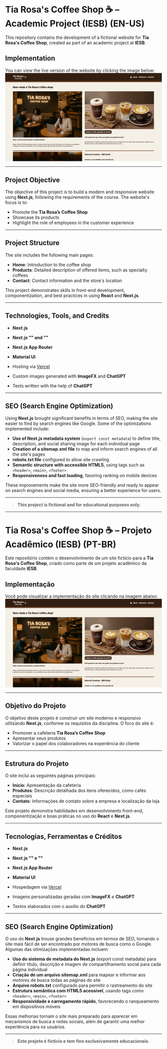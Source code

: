 # Tia Rosa's Coffee Shop ☕ – Academic Project (IESB) (EN-US)

This repository contains the development of a fictional website for **Tia Rosa's Coffee Shop**, created as part of an academic project at **IESB**.

## Implementation

You can view the live version of the website by clicking the image below:
[![Site Preview](./preview.png)](https://tia-rosa-coffee-shop.vercel.app/)

---

## Project Objective

The objective of this project is to build a modern and responsive website using **Next.js**, following the requirements of the course. The website's focus is to:

- Promote the **Tia Rosa’s Coffee Shop**
- Showcase its products
- Highlight the role of employees in the customer experience

---

## Project Structure

The site includes the following main pages:

- **Home**: Introduction to the coffee shop
- **Products**: Detailed description of offered items, such as specialty coffees
- **Contact**: Contact information and the store's location

This project demonstrates skills in front-end development, componentization, and best practices in using **React** and **Next.js**.

---

## Technologies, Tools, and Credits

- **Next.js**
- **Next.js "<Image>" and "<Link>"**
- **Next.js App Router**
- **Material UI**
- Hosting via [Vercel](https://vercel.com/)

- Custom images generated with **ImageFX** and **ChatGPT**
- Texts written with the help of **ChatGPT**

---

## SEO (Search Engine Optimization)

Using **Next.js** brought significant benefits in terms of SEO, making the site easier to find by search engines like Google. Some of the optimizations implemented include:

- **Use of Next.js metadata system** (`export const metadata`) to define title, description, and social sharing image for each individual page
- **Creation of a sitemap.xml file** to map and inform search engines of all the site's pages
- **robots.txt file** configured to allow site crawling
- **Semantic structure with accessible HTML5**, using tags such as `<header>`, `<main>`, `<footer>`
- **Responsiveness and fast loading**, favoring ranking on mobile devices

These improvements make the site more SEO-friendly and ready to appear on search engines and social media, ensuring a better experience for users.

---

> **This project is fictional and for educational purposes only.**

---

# Tia Rosa's Coffee Shop ☕ – Projeto Acadêmico (IESB) (PT-BR)

Este repositório contém o desenvolvimento de um site fictício para a **Tia Rosa's Coffee Shop**, criado como parte de um projeto acadêmico da faculdade **IESB**.

## Implementação

Você pode visualizar a implementação do site clicando na imagem abaixo:
[![Preview do site](./preview.png)](https://tia-rosa-coffee-shop.vercel.app/)

---

## Objetivo do Projeto

O objetivo deste projeto é construir um site moderno e responsivo utilizando **Next.js**, conforme os requisitos da disciplina. O foco do site é:

- Promover a cafeteria **Tia Rosa’s Coffee Shop**
- Apresentar seus produtos
- Valorizar o papel dos colaboradores na experiência do cliente

---

## Estrutura do Projeto

O site inclui as seguintes páginas principais:

- **Início**: Apresentação da cafeteria
- **Produtos**: Descrição detalhada dos itens oferecidos, como cafés especiais
- **Contato**: Informações de contato sobre a empresa e localização da loja

Este projeto demonstra habilidades em desenvolvimento front-end, componentização e boas práticas no uso do **React** e **Next.js**.

---

## Tecnologias, Ferramentas e Créditos

- **Next.js**
- **Next.js "<Image>" e "<Link>"**
- **Next.js App Router**
- **Material UI**
- Hospedagem via [Vercel](https://vercel.com/)

- Imagens personalizadas geradas com **ImageFX** e **ChatGPT**
- Textos elaborados com o auxílio do **ChatGPT**

---

## SEO (Search Engine Optimization)

O uso do **Next.js** trouxe grandes benefícios em termos de SEO, tornando o site mais fácil de ser encontrado por motores de busca como o Google. Algumas das otimizações implementadas incluem:

- **Uso do sistema de metadata do Next.js** (export const metadata) para definir título, descrição e imagem de compartilhamento social para cada página individual
- **Criação de um arquivo sitemap.xml** para mapear e informar aos motores de busca todas as páginas do site
- **Arquivo robots.txt** configurado para permitir o rastreamento do site
- **Estrutura semântica com HTML5 acessível**, usando tags como `<header>`, `<main>`, `<footer>`
- **Responsividade e carregamento rápido**, favorecendo o ranqueamento em dispositivos móveis

Essas melhorias tornam o site mais preparado para aparecer em mecanismos de busca e redes sociais, além de garantir uma melhor experiência para os usuários.

---

> **Este projeto é fictício e tem fins exclusivamente educacionais.**

